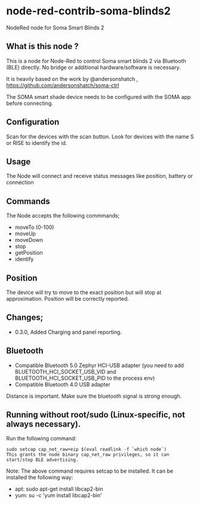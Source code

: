 # node-red-contrib-soma-blinds2
NodeRed node for Soma Smart Blinds 2

## What is this node ?

This is a node for Node-Red to control Soma smart blinds 2 via Bluetooth (BLE) directly. No bridge or additional hardware/software is necessary.

It is heavily based on the work by @andersonshatch , https://github.com/andersonshatch/soma-ctrl

The SOMA smart shade device needs to be configured with the SOMA app before connecting.

## Configuration

Scan for the devices with the scan button. Look for devices with the name S or RISE to identify the id.

## Usage

The Node will connect and receive status messages like position, battery or connection

## Commands

The Node accepts the following commmands;

- moveTo (0-100)
- moveUp
- moveDown
- stop
- getPosition
- identify

## Position 
The device will try to move to the exact position but will stop at approximation. Position will be correctly reported.

## Changes;
- 0.3.0, Added Charging and panel reporting.

## Bluetooth

- Compatible Bluetooth 5.0 Zephyr HCI-USB adapter (you need to add BLUETOOTH_HCI_SOCKET_USB_VID and BLUETOOTH_HCI_SOCKET_USB_PID to the process env)
- Compatible Bluetooth 4.0 USB adapter

Distance is important. Make sure the bluetooth signal is strong enough.

## Running without root/sudo (Linux-specific, not always necessary).

Run the following command:  
```
sudo setcap cap_net_raw+eip $(eval readlink -f `which node`)
This grants the node binary cap_net_raw privileges, so it can start/stop BLE advertising.
```   

Note: The above command requires setcap to be installed. It can be installed the following way:

- apt: sudo apt-get install libcap2-bin
- yum: su -c \'yum install libcap2-bin\'

